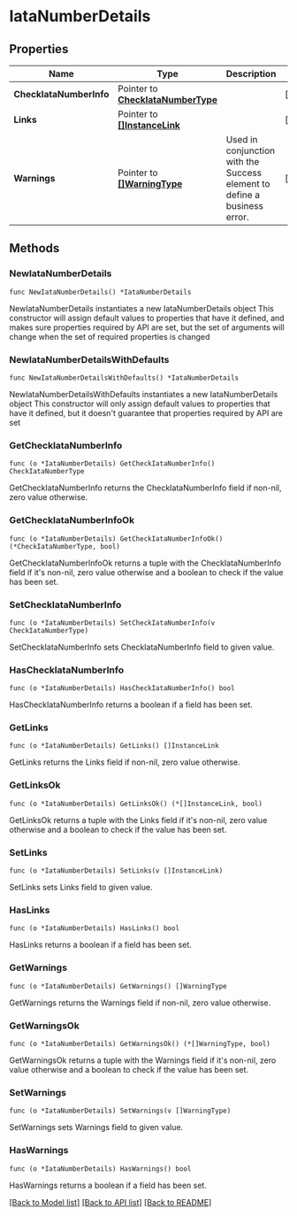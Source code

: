 # IataNumberDetails

## Properties

Name | Type | Description | Notes
------------ | ------------- | ------------- | -------------
**CheckIataNumberInfo** | Pointer to [**CheckIataNumberType**](CheckIataNumberType.md) |  | [optional] 
**Links** | Pointer to [**[]InstanceLink**](InstanceLink.md) |  | [optional] 
**Warnings** | Pointer to [**[]WarningType**](WarningType.md) | Used in conjunction with the Success element to define a business error. | [optional] 

## Methods

### NewIataNumberDetails

`func NewIataNumberDetails() *IataNumberDetails`

NewIataNumberDetails instantiates a new IataNumberDetails object
This constructor will assign default values to properties that have it defined,
and makes sure properties required by API are set, but the set of arguments
will change when the set of required properties is changed

### NewIataNumberDetailsWithDefaults

`func NewIataNumberDetailsWithDefaults() *IataNumberDetails`

NewIataNumberDetailsWithDefaults instantiates a new IataNumberDetails object
This constructor will only assign default values to properties that have it defined,
but it doesn't guarantee that properties required by API are set

### GetCheckIataNumberInfo

`func (o *IataNumberDetails) GetCheckIataNumberInfo() CheckIataNumberType`

GetCheckIataNumberInfo returns the CheckIataNumberInfo field if non-nil, zero value otherwise.

### GetCheckIataNumberInfoOk

`func (o *IataNumberDetails) GetCheckIataNumberInfoOk() (*CheckIataNumberType, bool)`

GetCheckIataNumberInfoOk returns a tuple with the CheckIataNumberInfo field if it's non-nil, zero value otherwise
and a boolean to check if the value has been set.

### SetCheckIataNumberInfo

`func (o *IataNumberDetails) SetCheckIataNumberInfo(v CheckIataNumberType)`

SetCheckIataNumberInfo sets CheckIataNumberInfo field to given value.

### HasCheckIataNumberInfo

`func (o *IataNumberDetails) HasCheckIataNumberInfo() bool`

HasCheckIataNumberInfo returns a boolean if a field has been set.

### GetLinks

`func (o *IataNumberDetails) GetLinks() []InstanceLink`

GetLinks returns the Links field if non-nil, zero value otherwise.

### GetLinksOk

`func (o *IataNumberDetails) GetLinksOk() (*[]InstanceLink, bool)`

GetLinksOk returns a tuple with the Links field if it's non-nil, zero value otherwise
and a boolean to check if the value has been set.

### SetLinks

`func (o *IataNumberDetails) SetLinks(v []InstanceLink)`

SetLinks sets Links field to given value.

### HasLinks

`func (o *IataNumberDetails) HasLinks() bool`

HasLinks returns a boolean if a field has been set.

### GetWarnings

`func (o *IataNumberDetails) GetWarnings() []WarningType`

GetWarnings returns the Warnings field if non-nil, zero value otherwise.

### GetWarningsOk

`func (o *IataNumberDetails) GetWarningsOk() (*[]WarningType, bool)`

GetWarningsOk returns a tuple with the Warnings field if it's non-nil, zero value otherwise
and a boolean to check if the value has been set.

### SetWarnings

`func (o *IataNumberDetails) SetWarnings(v []WarningType)`

SetWarnings sets Warnings field to given value.

### HasWarnings

`func (o *IataNumberDetails) HasWarnings() bool`

HasWarnings returns a boolean if a field has been set.


[[Back to Model list]](../README.md#documentation-for-models) [[Back to API list]](../README.md#documentation-for-api-endpoints) [[Back to README]](../README.md)


